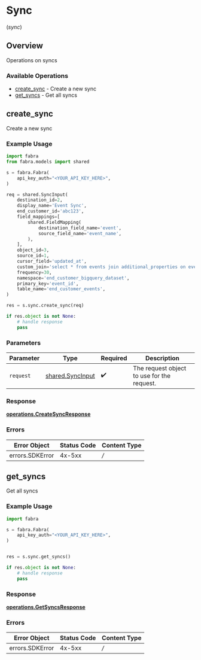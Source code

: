 # Sync
(*sync*)

## Overview

Operations on syncs

### Available Operations

* [create_sync](#create_sync) - Create a new sync
* [get_syncs](#get_syncs) - Get all syncs

## create_sync

Create a new sync

### Example Usage

```python
import fabra
from fabra.models import shared

s = fabra.Fabra(
    api_key_auth="<YOUR_API_KEY_HERE>",
)

req = shared.SyncInput(
    destination_id=2,
    display_name='Event Sync',
    end_customer_id='abc123',
    field_mappings=[
        shared.FieldMapping(
            destination_field_name='event',
            source_field_name='event_name',
        ),
    ],
    object_id=3,
    source_id=1,
    cursor_field='updated_at',
    custom_join='select * from events join additional_properties on events.id = additional_properties.event_id;',
    frequency=30,
    namespace='end_customer_bigquery_dataset',
    primary_key='event_id',
    table_name='end_customer_events',
)

res = s.sync.create_sync(req)

if res.object is not None:
    # handle response
    pass
```

### Parameters

| Parameter                                            | Type                                                 | Required                                             | Description                                          |
| ---------------------------------------------------- | ---------------------------------------------------- | ---------------------------------------------------- | ---------------------------------------------------- |
| `request`                                            | [shared.SyncInput](../../models/shared/syncinput.md) | :heavy_check_mark:                                   | The request object to use for the request.           |


### Response

**[operations.CreateSyncResponse](../../models/operations/createsyncresponse.md)**
### Errors

| Error Object    | Status Code     | Content Type    |
| --------------- | --------------- | --------------- |
| errors.SDKError | 4x-5xx          | */*             |

## get_syncs

Get all syncs

### Example Usage

```python
import fabra

s = fabra.Fabra(
    api_key_auth="<YOUR_API_KEY_HERE>",
)


res = s.sync.get_syncs()

if res.object is not None:
    # handle response
    pass
```


### Response

**[operations.GetSyncsResponse](../../models/operations/getsyncsresponse.md)**
### Errors

| Error Object    | Status Code     | Content Type    |
| --------------- | --------------- | --------------- |
| errors.SDKError | 4x-5xx          | */*             |
